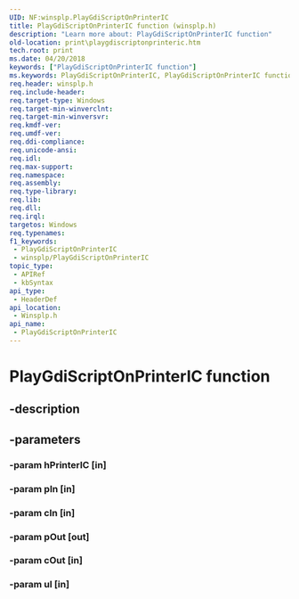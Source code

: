 ```yaml
---
UID: NF:winsplp.PlayGdiScriptOnPrinterIC
title: PlayGdiScriptOnPrinterIC function (winsplp.h)
description: "Learn more about: PlayGdiScriptOnPrinterIC function"
old-location: print\playgdiscriptonprinteric.htm
tech.root: print
ms.date: 04/20/2018
keywords: ["PlayGdiScriptOnPrinterIC function"]
ms.keywords: PlayGdiScriptOnPrinterIC, PlayGdiScriptOnPrinterIC function [Print Devices], print.playgdiscriptonprinteric, winsplp/PlayGdiScriptOnPrinterIC
req.header: winsplp.h
req.include-header: 
req.target-type: Windows
req.target-min-winverclnt: 
req.target-min-winversvr: 
req.kmdf-ver: 
req.umdf-ver: 
req.ddi-compliance: 
req.unicode-ansi: 
req.idl: 
req.max-support: 
req.namespace: 
req.assembly: 
req.type-library: 
req.lib: 
req.dll: 
req.irql: 
targetos: Windows
req.typenames: 
f1_keywords:
 - PlayGdiScriptOnPrinterIC
 - winsplp/PlayGdiScriptOnPrinterIC
topic_type:
 - APIRef
 - kbSyntax
api_type:
 - HeaderDef
api_location:
 - Winsplp.h
api_name:
 - PlayGdiScriptOnPrinterIC
---
```


# PlayGdiScriptOnPrinterIC function


## -description

## -parameters

### -param hPrinterIC [in]



### -param pIn [in]



### -param cIn [in]



### -param pOut [out]



### -param cOut [in]



### -param ul [in]



